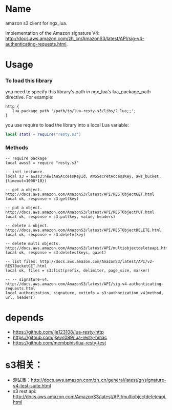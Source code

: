 Name
====

amazon s3 client for ngx_lua. 

Implementation of the Amazon signature V4: http://docs.aws.amazon.com/zh_cn/AmazonS3/latest/API/sig-v4-authenticating-requests.html. 

# Usage

### To load this library

you need to specify this library's path in ngx_lua's lua_package_path directive. For example:
```nginx
http {
   lua_package_path '/path/to/lua-resty-s3/libs/?.lua;;';
}
```

you use require to load the library into a local Lua variable:
```lua
local stats = require("resty.s3")
```

### Methods

```
-- require package
local awss3 = require "resty.s3"

-- init instance.
local s3 = awss3:new(AWSAccessKeyId, AWSSecretAccessKey, aws_bucket, {timeout=1000*10})

-- get a object. http://docs.aws.amazon.com/AmazonS3/latest/API/RESTObjectGET.html
local ok, response = s3:get(key)

-- put a object. http://docs.aws.amazon.com/AmazonS3/latest/API/RESTObjectPUT.html
local ok, response = s3:put(key, value, headers)

-- delete a object. http://docs.aws.amazon.com/AmazonS3/latest/API/RESTObjectDELETE.html
local ok, response = s3:delete(key)

-- delete multi objects. http://docs.aws.amazon.com/AmazonS3/latest/API/multiobjectdeleteapi.html
local ok, response = s3:deletes(keys, quiet)

-- list files. http://docs.aws.amazon.com/AmazonS3/latest/API/v2-RESTBucketGET.html
local ok, files = s3:list(prefix, delimiter, page_size, marker)

-- -- signature-v4. http://docs.aws.amazon.com/AmazonS3/latest/API/sig-v4-authenticating-requests.html
local authorization, signature, extinfo = s3:authorization_v4(method, url, headers)

```

# depends
* https://github.com/jie123108/lua-resty-http
* https://github.com/jkeys089/lua-resty-hmac
* https://github.com/membphis/lua-resty-test

# s3相关：
* 测试集：http://docs.aws.amazon.com/zh_cn/general/latest/gr/signature-v4-test-suite.html
* s3 rest api: http://docs.aws.amazon.com/AmazonS3/latest/API/multiobjectdeleteapi.html